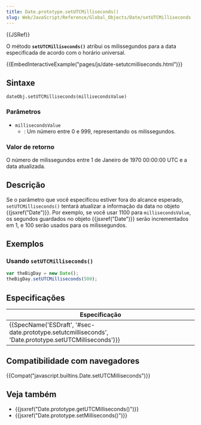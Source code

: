 ```yaml
---
title: Date.prototype.setUTCMilliseconds()
slug: Web/JavaScript/Reference/Global_Objects/Date/setUTCMilliseconds
---
```


{{JSRef}}

O método **`setUTCMilliseconds()`** atribui os milissegundos para a data especificada de acordo com o horário universal.

{{EmbedInteractiveExample("pages/js/date-setutcmilliseconds.html")}}

## Sintaxe

```
dateObj.setUTCMilliseconds(millisecondsValue)
```

### Parâmetros

- `millisecondsValue`
  - : Um número entre 0 e 999, representando os milissegundos.

### Valor de retorno

O número de milissegundos entre 1 de Janeiro de 1970 00:00:00 UTC e a data atualizada.

## Descrição

Se o parâmetro que você especificou estiver fora do alcance esperado, `setUTCMilliseconds()` tentará atualizar a informação da data no objeto {{jsxref("Date")}}. Por exemplo, se você usar 1100 para `millisecondsValue`, os segundos guardados no objeto {{jsxref("Date")}} serão incrementados em 1, e 100 serão usados para os milissegundos.

## Exemplos

### Usando `setUTCMilliseconds()`

```js
var theBigDay = new Date();
theBigDay.setUTCMilliseconds(500);
```

## Especificações

| Especificação                                                                                          |
| ------------------------------------------------------------------------------------------------------ |
| {{SpecName('ESDraft', '#sec-date.prototype.setutcmilliseconds', 'Date.prototype.setUTCMilliseconds')}} |

## Compatibilidade com navegadores

{{Compat("javascript.builtins.Date.setUTCMilliseconds")}}

## Veja também

- {{jsxref("Date.prototype.getUTCMilliseconds()")}}
- {{jsxref("Date.prototype.setMilliseconds()")}}
